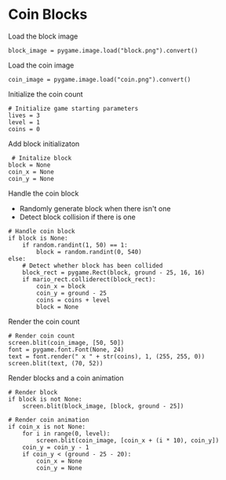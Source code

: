 
# Coin Blocks

Load the block image

```
block_image = pygame.image.load("block.png").convert()
```

Load the coin image

```
coin_image = pygame.image.load("coin.png").convert()
```

Initialize the coin count


```
# Initialize game starting parameters
lives = 3
level = 1
coins = 0
```

Add block initializaton 

```
 # Initalize block
block = None
coin_x = None
coin_y = None
```

Handle the coin block

- Randomly generate block when there isn't one
- Detect block collision if there is one

```
# Handle coin block
if block is None:
    if random.randint(1, 50) == 1:
        block = random.randint(0, 540)
else:
    # Detect whether block has been collided
    block_rect = pygame.Rect(block, ground - 25, 16, 16)
    if mario_rect.colliderect(block_rect):
        coin_x = block
        coin_y = ground - 25
        coins = coins + level
        block = None
```

Render the coin count

```
# Render coin count
screen.blit(coin_image, [50, 50])
font = pygame.font.Font(None, 24)
text = font.render(" x " + str(coins), 1, (255, 255, 0))
screen.blit(text, (70, 52))
```

Render blocks and a coin animation

```
# Render block
if block is not None:
    screen.blit(block_image, [block, ground - 25])
    
# Render coin animation
if coin_x is not None:
    for i in range(0, level):
        screen.blit(coin_image, [coin_x + (i * 10), coin_y])
    coin_y = coin_y - 1
    if coin_y < (ground - 25 - 20):
        coin_x = None
        coin_y = None
```
